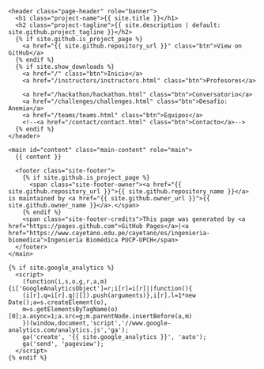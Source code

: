 <!DOCTYPE html>
<html lang="{{ site.lang | default: "en-US" }}">
  <head>
        <title>{{ page.title }}</title>
    <link rel="stylesheet" href="{{ '/assets/css/style.css?v=' | append: site.github.build_revision | relative_url }}">
  </head>
  <body>
   <!-- <a id="skip-to-content" href="#content">Skip to the content.</a> --> 

    <header class="page-header" role="banner">
      <h1 class="project-name">{{ site.title }}</h1>
      <h2 class="project-tagline">{{ site.description | default: site.github.project_tagline }}</h2>
      {% if site.github.is_project_page %}
        <a href="{{ site.github.repository_url }}" class="btn">View on GitHub</a>
      {% endif %}
      {% if site.show_downloads %}
        <a href="/" class="btn">Inicio</a>
        <a href="/instructors/instructors.html" class="btn">Profesores</a>
        
        <a href="/hackathon/hackathon.html" class="btn">Conversatorio</a>
        <a href="/challenges/challenges.html" class="btn">Desafío: Anemia</a>
        <a href="/teams/teams.html" class="btn">Equipos</a>
        <!--<a href="/contact/contact.html" class="btn">Contacto</a>-->
      {% endif %}
    </header>

    <main id="content" class="main-content" role="main">
      {{ content }}

      <footer class="site-footer">
        {% if site.github.is_project_page %}
          <span class="site-footer-owner"><a href="{{ site.github.repository_url }}">{{ site.github.repository_name }}</a> is maintained by <a href="{{ site.github.owner_url }}">{{ site.github.owner_name }}</a>.</span>
        {% endif %}
        <span class="site-footer-credits">This page was generated by <a href="https://pages.github.com">GitHub Pages</a>|<a href="https://www.cayetano.edu.pe/cayetano/es/ingenieria-biomedica">Ingeniería Biomédica PUCP-UPCH</span>
      </footer>
    </main>

    {% if site.google_analytics %}
      <script>
        (function(i,s,o,g,r,a,m){i['GoogleAnalyticsObject']=r;i[r]=i[r]||function(){
        (i[r].q=i[r].q||[]).push(arguments)},i[r].l=1*new Date();a=s.createElement(o),
        m=s.getElementsByTagName(o)[0];a.async=1;a.src=g;m.parentNode.insertBefore(a,m)
        })(window,document,'script','//www.google-analytics.com/analytics.js','ga');
        ga('create', '{{ site.google_analytics }}', 'auto');
        ga('send', 'pageview');
      </script>
    {% endif %}
  </body>
</html>
